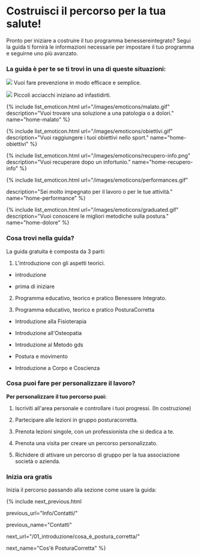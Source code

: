 # Costruisci il percorso per la tua salute! 

Pronto per iniziare a costruire il tuo programma  benessereintegrato? 
Segui la guida ti fornirà le informazioni necessarie per impostare il tuo programma e seguirne uno più avanzato.
  
### La guida è per te se ti trovi in una di queste situazioni:

<img src="http://localhost:4000/images/emoticons/prevenzione.gif">  Vuoi fare prevenzione in modo efficace e semplice. 


<img src="http://localhost:4000/images/emoticons/prevenzione.gif">  Piccoli acciacchi iniziano ad infastidirti.

{% include list_emoticon.html url="/images/emoticons/malato.gif" description="Vuoi trovare una soluzione a una patologia o a dolori." name="home-malato" %}

{% include list_emoticon.html url="/images/emoticons/obiettivi.gif" description="Vuoi raggiungere i tuoi obiettivi nello sport." name="home-obiettivi" %}

{% include list_emoticon.html url="/images/emoticons/recupero-info.png" description="Vuoi recuperare dopo un infortunio." name="home-recupero-info" %}

  

{% include list_emoticon.html url="/images/emoticons/performances.gif"

description="Sei molto impegnato per il lavoro o per le tue attività." name="home-performance" %}

  

{% include list_emoticon.html url="/images/emoticons/graduated.gif" description="Vuoi conoscere le migliori metodiche sulla postura." name="home-dolore" %}

  
  
  
  
  

### Cosa trovi nella guida?

  

La guida gratuita è composta da 3 parti:

  

1. L'introduzione con gli aspetti teorici.

- introduzione

- prima di iniziare

2. Programma educativo, teorico e pratico Benessere Integrato.

3. Programma educativo, teorico e pratico PosturaCorretta

- Introduzione alla Fisioterapia

- Introduzione all'Osteopatia

- Introduzione al Metodo gds

- Postura e movimento

- Introduzione a Corpo e Coscienza

  
  

### Cosa puoi fare per personalizzare il lavoro?

**Per personalizzare il tuo percorso puoi:**

1. Iscriviti all'area personale e controllare i tuoi progressi. (In costruzione)

2. Partecipare alle lezioni in gruppo posturacorretta.

3. Prenota lezioni singole, con un professionista che si dedica a te.

4. Prenota una visita per creare un percorso personalizzato.

5. Richidere di attivare un percorso di gruppo per la tua associazione società o azienda.

  

### Inizia ora gratis

Inizia il percorso passando alla sezione come usare la guida:

  

{% include next_previous.html

previous_url="Info/Contatti/"

previous_name="Contatti"

next_url="/01_introduzione/cosa_è_postura_corretta/"

next_name="Cos'è PosturaCorretta" %}





 
<!--stackedit_data:
eyJoaXN0b3J5IjpbMjczNTg5MjUzLDIwOTA2NDY3MzcsMTE5Mj
Q5NzRdfQ==
-->